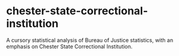 # chester-state-correctional-institution
A cursory statistical analysis of Bureau of Justice statistics, with an emphasis on Chester State Correctional Institution.
